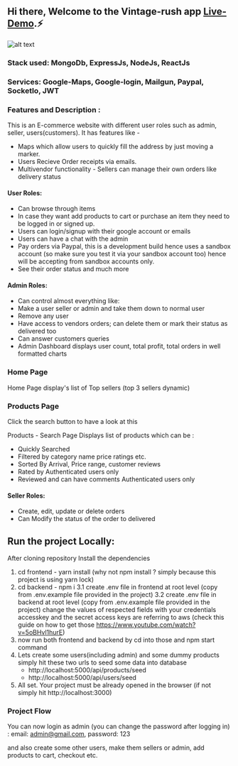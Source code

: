 ## Hi there, Welcome to the Vintage-rush app [Live-Demo].⚡

![alt text](https://mongo-mern.s3.ap-south-1.amazonaws.com/1.jpg)

### Stack used: MongoDb, ExpressJs, NodeJs, ReactJs

### Services: Google-Maps, Google-login, Mailgun, Paypal, SocketIo, JWT

### Features and Description :
This is an E-commerce website with different user roles such as admin, seller, users(customers). 
It has features like -
* Maps which allow users to quickly fill the address by just moving a marker. 
* Users Recieve Order receipts via emails. 
* Multivendor functionality - Sellers can manage their own orders like delivery status

#### User Roles:
* Can browse through items
* In case they want add products to cart or purchase an item they need to be logged in or signed up.
* Users can login/signup with their google account or emails
* Users can have a chat with the admin
* Pay orders via Paypal, this is a development build hence uses a sandbox account (so make sure you test it via your sandbox account too) hence will be accepting from sandbox accounts only.
* See their order status and much more

#### Admin Roles:
* Can control almost everything like:
* Make a user seller or admin and take them down to normal user
* Remove any user
* Have access to vendors orders; can delete them or mark their status as delivered too
* Can answer customers queries
* Admin Dashboard displays user count, total profit, total orders in well formatted charts

### Home Page
Home Page display's list of Top sellers  (top 3 sellers dynamic)

### Products Page 
Click the search button to have a look at this

Products - Search Page Displays list of products which can be :

 - Quickly Searched
 - Filtered by category name price ratings etc.
 - Sorted By Arrival, Price range, customer reviews
 - Rated by Authenticated users only
 - Reviewed and can have comments Authenticated users only

#### Seller Roles:
* Create, edit, update or delete orders
* Can Modify the status of the order to delivered

## Run the project Locally:
After cloning repository 
Install the dependencies
1. cd frontend - yarn install (why not npm install ? simply because this project is using yarn lock)
2. cd backend - npm i 
3.1 create .env file in frontend at root level (copy from .env.example file provided in the project)
3.2 create .env file in backend at root level (copy from .env.example file provided in the project)
   change the values of respected fields with your credentials
   accesskey and the secret access keys are referring to aws (check this guide on how to get those https://www.youtube.com/watch?v=5oBHvl1hurE)
4. now run both frontend and backend by cd into those and npm start command
5. Lets create some users(including admin) and some dummy products
   simply hit these two urls to seed some data into database
   * http://localhost:5000/api/products/seed
   * http://localhost:5000/api/users/seed
6. All set. Your project must be already opened in the browser (if not simply hit http://localhost:3000)

### Project Flow
You can now login as admin (you can change the password after logging in) : 
email: admin@gmail.com,
password: 123

and also create some other users, make them sellers or admin,  add products to cart, checkout etc.
 
[Live-Demo]: https://vintage-rush-live-qsufc.ondigitalocean.app/
